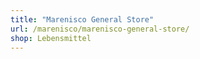 ```yaml
---
title: "Marenisco General Store"
url: /marenisco/marenisco-general-store/
shop: Lebensmittel
---
```

